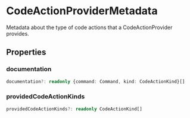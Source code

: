 # CodeActionProviderMetadata

Metadata about the type of code actions that a CodeActionProvider provides.

## Properties

### documentation

```typescript
documentation?: readonly {command: Command, kind: CodeActionKind}[]
```

### providedCodeActionKinds

```typescript
providedCodeActionKinds?: readonly CodeActionKind[]
```

[CodeActionKind]: CodeActionKind.md
[Command]: Command.md
